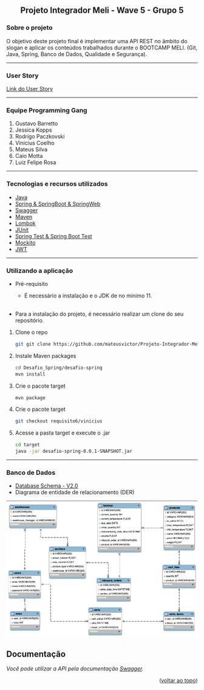 <div id="top"></div>
<!--
*** Thanks for checking out the Best-README-Template. If you have a suggestion
*** that would make this better, please fork the repo and create a pull request
*** or simply open an issue with the tag "enhancement".
*** Don't forget to give the project a star!
*** Thanks again! Now go create something AMAZING! :D
-->



<!-- PROJECT SHIELDS -->
<!--
*** I'm using markdown "reference style" links for readability.
*** Reference links are enclosed in brackets [ ] instead of parentheses ( ).
*** See the bottom of this document for the declaration of the reference variables
*** for contributors-url, forks-url, etc. This is an optional, concise syntax you may use.
*** https://www.markdownguide.org/basic-syntax/#reference-style-links
-->

<!-- PROJECT LOGO -->
<br />
<div align="center">
  <h2 align="center">Projeto Integrador Meli - Wave 5 - Grupo 5</h2>
</div>


<!-- ABOUT THE PROJECT -->
### Sobre o projeto
O objetivo deste projeto final é implementar uma API REST no âmbito do slogan e aplicar os conteúdos trabalhados durante o BOOTCAMP MELI. (Git, Java, Spring, Banco de Dados, Qualidade e Segurança).

---

### User Story
[Link do User Story](screenshots/Requisito6-USvinicius.pdf)

---
### Equipe Programming Gang
1. Gustavo Barretto
2. Jessica Kopps
3. Rodrigo Paczkovski
4. Vinícius Coelho
5. Mateus Silva
6. Caio Motta
7. Luiz Felipe Rosa

---
### Tecnologias e recursos utilizados

* [Java](https://www.java.com/pt-BR/)
* [Spring & SpringBoot & SpringWeb](https://spring.io/)
* [Swagger](https://swagger.io/)
* [Maven](https://maven.apache.org/)
* [Lombok](https://projectlombok.org/)
* [JUnit](https://junit.org)
* [Spring Test & Spring Boot Test](https://spring.io/)
* [Mockito](https://site.mockito.org)
* [JWT](https://jwt.io/)

---
<!-- GETTING STARTED -->
### Utilizando a aplicação
- Pré-requisito
    - É necessário a instalação e o JDK de no mínimo 11.    
      <br>

- Para a instalação do projeto, é necessário realizar um clone do seu repositório.


1. Clone o repo
   ```sh
   git git clone https://github.com/mateusvictor/Projeto-Integrador-Meli.git
   ```
2. Instale Maven packages
   ```sh
   cd Desafio_Spring/desafio-spring
   mvn install
   ```
3. Crie o pacote target
   ```sh
   mvn package
   ```
4. Crie o pacote target
   ```sh
   git checkout requisito6/vinicius
   ```
5. Acesse a pasta target e execute o .jar
    ```sh
    cd target
    java -jar desafio-spring-0.0.1-SNAPSHOT.jar
    ```



---
### Banco de Dados

* [Database Schema - V2.0](screenshots/db-schema-v2.png)
* Diagrama de entidade de relacionamento (DER)

![Diagrama de entidade de relacionamento (DER)](screenshots/db-schema-v2.png)

## Documentação

_Você pode utilizar a API pela documentação [Swagger](http://localhost:8080/swagger-ui.html)._


<p align="right">(<a href="#top">voltar ao topo</a>)</p>